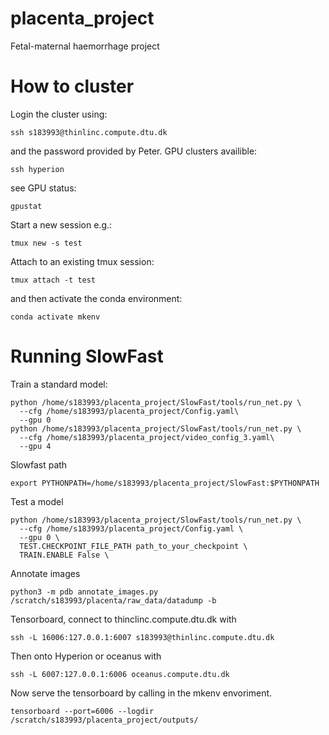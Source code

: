 # placenta_project
 Fetal-maternal haemorrhage project

# How to cluster
Login the cluster using:
```
ssh s183993@thinlinc.compute.dtu.dk
```
and the password provided by Peter.
GPU clusters availible:
```
ssh hyperion
``` 
see GPU status:
```
gpustat
```
Start a new session e.g.:
```
tmux new -s test
```
Attach to an existing tmux session:
```
tmux attach -t test
```
and then activate the conda environment:
```
conda activate mkenv
```
# Running SlowFast
Train a standard model:
```
python /home/s183993/placenta_project/SlowFast/tools/run_net.py \
  --cfg /home/s183993/placenta_project/Config.yaml\
  --gpu 0
python /home/s183993/placenta_project/SlowFast/tools/run_net.py \
  --cfg /home/s183993/placenta_project/video_config_3.yaml\
  --gpu 4
```
Slowfast path
```
export PYTHONPATH=/home/s183993/placenta_project/SlowFast:$PYTHONPATH
```
Test a model
```
python /home/s183993/placenta_project/SlowFast/tools/run_net.py \
  --cfg /home/s183993/placenta_project/Config.yaml \
  --gpu 0 \
  TEST.CHECKPOINT_FILE_PATH path_to_your_checkpoint \
  TRAIN.ENABLE False \
```
Annotate images
```
python3 -m pdb annotate_images.py /scratch/s183993/placenta/raw_data/datadump -b
```
Tensorboard, connect to thinclinc.compute.dtu.dk with
```
ssh -L 16006:127.0.0.1:6007 s183993@thinlinc.compute.dtu.dk
```
Then onto Hyperion or oceanus with 
```
ssh -L 6007:127.0.0.1:6006 oceanus.compute.dtu.dk
```
Now serve the tensorboard by calling in the mkenv envoriment.
```
tensorboard --port=6006 --logdir /scratch/s183993/placenta_project/outputs/

